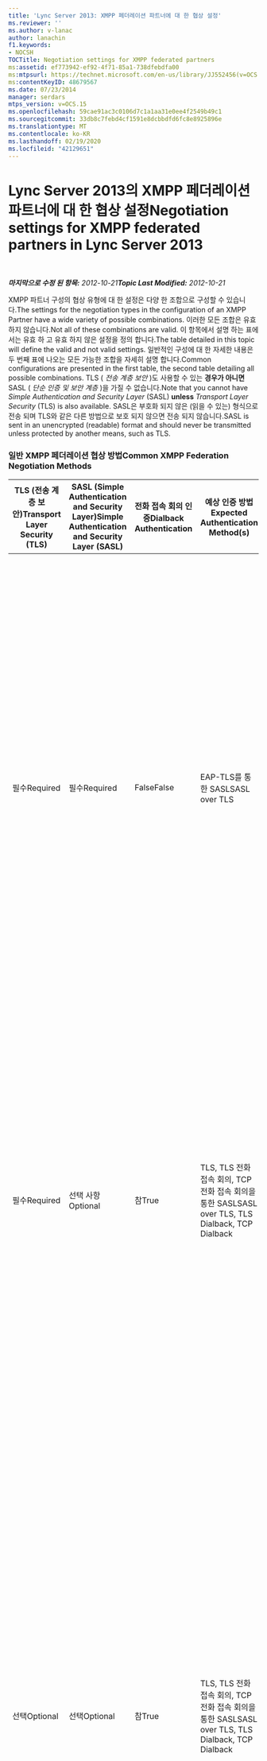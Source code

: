 ```yaml
---
title: 'Lync Server 2013: XMPP 페더레이션 파트너에 대 한 협상 설정'
ms.reviewer: ''
ms.author: v-lanac
author: lanachin
f1.keywords:
- NOCSH
TOCTitle: Negotiation settings for XMPP federated partners
ms:assetid: ef773942-ef92-4f71-85a1-738dfebdfa00
ms:mtpsurl: https://technet.microsoft.com/en-us/library/JJ552456(v=OCS.15)
ms:contentKeyID: 48679567
ms.date: 07/23/2014
manager: serdars
mtps_version: v=OCS.15
ms.openlocfilehash: 59cae91ac3c0106d7c1a1aa31e0ee4f2549b49c1
ms.sourcegitcommit: 33db8c7febd4cf1591e8dcbbdfd6fc8e8925896e
ms.translationtype: MT
ms.contentlocale: ko-KR
ms.lasthandoff: 02/19/2020
ms.locfileid: "42129651"
---
```

<div data-xmlns="http://www.w3.org/1999/xhtml">

<div class="topic" data-xmlns="http://www.w3.org/1999/xhtml" data-msxsl="urn:schemas-microsoft-com:xslt" data-cs="http://msdn.microsoft.com/">

<div data-asp="https://msdn2.microsoft.com/asp">

# <a name="negotiation-settings-for-xmpp-federated-partners-in-lync-server-2013"></a><span data-ttu-id="91454-102">Lync Server 2013의 XMPP 페더레이션 파트너에 대 한 협상 설정</span><span class="sxs-lookup"><span data-stu-id="91454-102">Negotiation settings for XMPP federated partners in Lync Server 2013</span></span>

</div>

<div id="mainSection">

<div id="mainBody">

<span> </span>

<span data-ttu-id="91454-103">_**마지막으로 수정 된 항목:** 2012-10-21_</span><span class="sxs-lookup"><span data-stu-id="91454-103">_**Topic Last Modified:** 2012-10-21_</span></span>

<span data-ttu-id="91454-104">XMPP 파트너 구성의 협상 유형에 대 한 설정은 다양 한 조합으로 구성할 수 있습니다.</span><span class="sxs-lookup"><span data-stu-id="91454-104">The settings for the negotiation types in the configuration of an XMPP Partner have a wide variety of possible combinations.</span></span> <span data-ttu-id="91454-105">이러한 모든 조합은 유효 하지 않습니다.</span><span class="sxs-lookup"><span data-stu-id="91454-105">Not all of these combinations are valid.</span></span> <span data-ttu-id="91454-106">이 항목에서 설명 하는 표에서는 유효 하 고 유효 하지 않은 설정을 정의 합니다.</span><span class="sxs-lookup"><span data-stu-id="91454-106">The table detailed in this topic will define the valid and not valid settings.</span></span> <span data-ttu-id="91454-107">일반적인 구성에 대 한 자세한 내용은 두 번째 표에 나오는 모든 가능한 조합을 자세히 설명 합니다.</span><span class="sxs-lookup"><span data-stu-id="91454-107">Common configurations are presented in the first table, the second table detailing all possible combinations.</span></span> <span data-ttu-id="91454-108">TLS ( *전송 계층 보안* )도 사용할 수 있는 **경우가 아니면** SASL ( *단순 인증 및 보안 계층* )을 가질 수 없습니다.</span><span class="sxs-lookup"><span data-stu-id="91454-108">Note that you cannot have *Simple Authentication and Security Layer* (SASL) **unless** *Transport Layer Security* (TLS) is also available.</span></span> <span data-ttu-id="91454-109">SASL은 부호화 되지 않은 (읽을 수 있는) 형식으로 전송 되며 TLS와 같은 다른 방법으로 보호 되지 않으면 전송 되지 않습니다.</span><span class="sxs-lookup"><span data-stu-id="91454-109">SASL is sent in an unencrypted (readable) format and should never be transmitted unless protected by another means, such as TLS.</span></span>

### <a name="common-xmpp-federation-negotiation-methods"></a><span data-ttu-id="91454-110">일반 XMPP 페더레이션 협상 방법</span><span class="sxs-lookup"><span data-stu-id="91454-110">Common XMPP Federation Negotiation Methods</span></span>

<table>
<colgroup>
<col style="width: 20%" />
<col style="width: 20%" />
<col style="width: 20%" />
<col style="width: 20%" />
<col style="width: 20%" />
</colgroup>
<thead>
<tr class="header">
<th><span data-ttu-id="91454-111">TLS (전송 계층 보안)</span><span class="sxs-lookup"><span data-stu-id="91454-111">Transport Layer Security (TLS)</span></span></th>
<th><span data-ttu-id="91454-112">SASL (Simple Authentication and Security Layer)</span><span class="sxs-lookup"><span data-stu-id="91454-112">Simple Authentication and Security Layer (SASL)</span></span></th>
<th><span data-ttu-id="91454-113">전화 접속 회의 인증</span><span class="sxs-lookup"><span data-stu-id="91454-113">Dialback Authentication</span></span></th>
<th><span data-ttu-id="91454-114">예상 인증 방법</span><span class="sxs-lookup"><span data-stu-id="91454-114">Expected Authentication Method(s)</span></span></th>
<th><span data-ttu-id="91454-115">Notes</span><span class="sxs-lookup"><span data-stu-id="91454-115">Notes</span></span></th>
</tr>
</thead>
<tbody>
<tr class="odd">
<td><p><span data-ttu-id="91454-116">필수</span><span class="sxs-lookup"><span data-stu-id="91454-116">Required</span></span></p></td>
<td><p><span data-ttu-id="91454-117">필수</span><span class="sxs-lookup"><span data-stu-id="91454-117">Required</span></span></p></td>
<td><p><span data-ttu-id="91454-118">False</span><span class="sxs-lookup"><span data-stu-id="91454-118">False</span></span></p></td>
<td><p><span data-ttu-id="91454-119">EAP-TLS를 통한 SASL</span><span class="sxs-lookup"><span data-stu-id="91454-119">SASL over TLS</span></span></p></td>
<td><p><span data-ttu-id="91454-120">TLS 및 SASL 필요한 경우 SASL 메시지 스트림이 안전한 지 확인 하는 데 도움이 됩니다.</span><span class="sxs-lookup"><span data-stu-id="91454-120">TLS and SASL required helps to ensure that the SASL message stream is secure.</span></span> <span data-ttu-id="91454-121">XMPP 페더레이션 파트너가 TLS를 필수 또는 선택으로 설정 하지 않은 경우에는 전화 접속 회의을 사용할 수 없으며 대체 방법으로 사용할 수 없습니다.</span><span class="sxs-lookup"><span data-stu-id="91454-121">Dialback is not available and cannot be used for a fallback method if the XMPP federated partner has not set TLS to required or optional.</span></span></p></td>
</tr>
<tr class="even">
<td><p><span data-ttu-id="91454-122">필수</span><span class="sxs-lookup"><span data-stu-id="91454-122">Required</span></span></p></td>
<td><p><span data-ttu-id="91454-123">선택 사항</span><span class="sxs-lookup"><span data-stu-id="91454-123">Optional</span></span></p></td>
<td><p><span data-ttu-id="91454-124">참</span><span class="sxs-lookup"><span data-stu-id="91454-124">True</span></span></p></td>
<td><p><span data-ttu-id="91454-125">TLS, TLS 전화 접속 회의, TCP 전화 접속 회의을 통한 SASL</span><span class="sxs-lookup"><span data-stu-id="91454-125">SASL over TLS, TLS Dialback, TCP Dialback</span></span></p></td>
<td><p><span data-ttu-id="91454-126">XMPP 페더레이션 파트너가 SASL을 optional로 설정 했거나 필요한 SASL을 사용 하는 경우 TLS를 요구 합니다.</span><span class="sxs-lookup"><span data-stu-id="91454-126">By requiring TLS, if the XMPP federated partner has set SASL to optional or required SASL is used.</span></span> <span data-ttu-id="91454-127">SASL을 사용할 수 없는 경우 전화 접속 회의 over TLS가 사용 됩니다.</span><span class="sxs-lookup"><span data-stu-id="91454-127">If SASL is not available, Dialback over TLS will be used.</span></span></p></td>
</tr>
<tr class="odd">
<td><p><span data-ttu-id="91454-128">선택</span><span class="sxs-lookup"><span data-stu-id="91454-128">Optional</span></span></p></td>
<td><p><span data-ttu-id="91454-129">선택</span><span class="sxs-lookup"><span data-stu-id="91454-129">Optional</span></span></p></td>
<td><p><span data-ttu-id="91454-130">참</span><span class="sxs-lookup"><span data-stu-id="91454-130">True</span></span></p></td>
<td><p><span data-ttu-id="91454-131">TLS, TLS 전화 접속 회의, TCP 전화 접속 회의을 통한 SASL</span><span class="sxs-lookup"><span data-stu-id="91454-131">SASL over TLS, TLS Dialback, TCP Dialback</span></span></p></td>
<td><p><span data-ttu-id="91454-132">협상 방법의 유연성이 매우 뛰어납니다, 이러한 설정은 XMPP 페더레이션 파트너의 설정을 사용 합니다.</span><span class="sxs-lookup"><span data-stu-id="91454-132">While very flexible in the negotiation methods offered, these settings rely on the XMPP federation partner’s settings.</span></span> <span data-ttu-id="91454-133">파트너가 TLS 옵션 또는 필수를 포함 하지만 SASL이 지원 되지 않는 경우 TLS 전화 접속 회의를 사용할 수 있습니다.</span><span class="sxs-lookup"><span data-stu-id="91454-133">If the partner has TLS optional or required but SASL is not supported, TLS Dialback will be available.</span></span> <span data-ttu-id="91454-134">파트너에 TLS 및 SASL이 optional 또는 required로 설정 되어 있으면 SASL을 통해 최적의 TLS 선택이 사용 됩니다.</span><span class="sxs-lookup"><span data-stu-id="91454-134">If the partner has TLS and SASL set to optional or required, the optimal selection of TLS over SASL is used.</span></span></p></td>
</tr>
<tr class="even">
<td><p><span data-ttu-id="91454-135">미지원</span><span class="sxs-lookup"><span data-stu-id="91454-135">Not Supported</span></span></p></td>
<td><p><span data-ttu-id="91454-136">미지원</span><span class="sxs-lookup"><span data-stu-id="91454-136">Not Supported</span></span></p></td>
<td><p><span data-ttu-id="91454-137">참</span><span class="sxs-lookup"><span data-stu-id="91454-137">True</span></span></p></td>
<td><p><span data-ttu-id="91454-138">TCP 전화 접속 회의</span><span class="sxs-lookup"><span data-stu-id="91454-138">TCP Dialback</span></span></p></td>
<td><p><span data-ttu-id="91454-139">대부분의 경우 TCP 전화 접속 회의은 유일한 솔루션입니다.</span><span class="sxs-lookup"><span data-stu-id="91454-139">In many cases, TCP Dialback is the only possible solution.</span></span> <span data-ttu-id="91454-140">다른 옵션 보다 덜 바람직한 방법으로는 몇 가지 신뢰 수준이 제공 됩니다.</span><span class="sxs-lookup"><span data-stu-id="91454-140">Less desirable than other options, it does provide some level of trust.</span></span></p></td>
</tr>
</tbody>
</table>


### <a name="xmpp-federation-negotiation-methods-matrix---complete"></a><span data-ttu-id="91454-141">XMPP 페더레이션 협상 방법 매트릭스-전체</span><span class="sxs-lookup"><span data-stu-id="91454-141">XMPP Federation Negotiation Methods Matrix - Complete</span></span>

<table>
<colgroup>
<col style="width: 20%" />
<col style="width: 20%" />
<col style="width: 20%" />
<col style="width: 20%" />
<col style="width: 20%" />
</colgroup>
<thead>
<tr class="header">
<th><span data-ttu-id="91454-142">TLS (전송 계층 보안)</span><span class="sxs-lookup"><span data-stu-id="91454-142">Transport Layer Security (TLS)</span></span></th>
<th><span data-ttu-id="91454-143">SASL (Simple Authentication and Security Layer)</span><span class="sxs-lookup"><span data-stu-id="91454-143">Simple Authentication and Security Layer (SASL)</span></span></th>
<th><span data-ttu-id="91454-144">전화 접속 회의 인증</span><span class="sxs-lookup"><span data-stu-id="91454-144">Dialback Authentication</span></span></th>
<th><span data-ttu-id="91454-145">예상 인증 방법</span><span class="sxs-lookup"><span data-stu-id="91454-145">Expected Authentication Method</span></span></th>
<th><span data-ttu-id="91454-146">유효 하지 않은 구성에 대 한 메모, 경고 또는 오류</span><span class="sxs-lookup"><span data-stu-id="91454-146">Notes, Warning or Error for Not Valid Configuration</span></span></th>
</tr>
</thead>
<tbody>
<tr class="odd">
<td><p><span data-ttu-id="91454-147">필수</span><span class="sxs-lookup"><span data-stu-id="91454-147">Required</span></span></p></td>
<td><p><span data-ttu-id="91454-148">필수</span><span class="sxs-lookup"><span data-stu-id="91454-148">Required</span></span></p></td>
<td><p><span data-ttu-id="91454-149">참</span><span class="sxs-lookup"><span data-stu-id="91454-149">True</span></span></p></td>
<td><p><span data-ttu-id="91454-150">EAP-TLS를 통한 SASL</span><span class="sxs-lookup"><span data-stu-id="91454-150">SASL over TLS</span></span></p></td>
<td><div>

> [!WARNING]  
> <span data-ttu-id="91454-151">SASL 및 TLS가 필요한 경우에는 전화 접속 회의가 작동 하지 않습니다.</span><span class="sxs-lookup"><span data-stu-id="91454-151">Dialback will not operate if both SASL and TLS are required.</span></span>


</div></td>
</tr>
<tr class="even">
<td><p><span data-ttu-id="91454-152">필수</span><span class="sxs-lookup"><span data-stu-id="91454-152">Required</span></span></p></td>
<td><p><span data-ttu-id="91454-153">필수</span><span class="sxs-lookup"><span data-stu-id="91454-153">Required</span></span></p></td>
<td><p><span data-ttu-id="91454-154">False</span><span class="sxs-lookup"><span data-stu-id="91454-154">False</span></span></p></td>
<td><p><span data-ttu-id="91454-155">EAP-TLS를 통한 SASL</span><span class="sxs-lookup"><span data-stu-id="91454-155">SASL over TLS</span></span></p></td>
<td></td>
</tr>
<tr class="odd">
<td><p><span data-ttu-id="91454-156">선택</span><span class="sxs-lookup"><span data-stu-id="91454-156">Optional</span></span></p></td>
<td><p><span data-ttu-id="91454-157">필수</span><span class="sxs-lookup"><span data-stu-id="91454-157">Required</span></span></p></td>
<td><p><span data-ttu-id="91454-158">참</span><span class="sxs-lookup"><span data-stu-id="91454-158">True</span></span></p></td>
<td><p><span data-ttu-id="91454-159">TLS, TLS 전화 접속 회의, TCP 전화 접속 회의을 통한 SASL</span><span class="sxs-lookup"><span data-stu-id="91454-159">SASL over TLS, TLS Dialback, TCP Dialback</span></span></p></td>
<td><div>

> [!WARNING]  
> <span data-ttu-id="91454-160">SASL에는 TLS가 필요합니다.</span><span class="sxs-lookup"><span data-stu-id="91454-160">SASL requires TLS.</span></span> <span data-ttu-id="91454-161">TLS를 선택적으로 허용 하면 세션 협상이 실패 하 게 될 수 있습니다.</span><span class="sxs-lookup"><span data-stu-id="91454-161">Allowing TLS to be optional may result in failed session negotiations.</span></span>


</div></td>
</tr>
<tr class="even">
<td><p><span data-ttu-id="91454-162">선택</span><span class="sxs-lookup"><span data-stu-id="91454-162">Optional</span></span></p></td>
<td><p><span data-ttu-id="91454-163">필수</span><span class="sxs-lookup"><span data-stu-id="91454-163">Required</span></span></p></td>
<td><p><span data-ttu-id="91454-164">False</span><span class="sxs-lookup"><span data-stu-id="91454-164">False</span></span></p></td>
<td><p><span data-ttu-id="91454-165">EAP-TLS를 통한 SASL</span><span class="sxs-lookup"><span data-stu-id="91454-165">SASL over TLS</span></span></p></td>
<td><div>

> [!WARNING]  
> <span data-ttu-id="91454-166">SASL에는 TLS가 필요합니다.</span><span class="sxs-lookup"><span data-stu-id="91454-166">SASL requires TLS.</span></span> <span data-ttu-id="91454-167">TLS를 선택적으로 허용 하면 세션 협상이 실패 하 게 될 수 있습니다.</span><span class="sxs-lookup"><span data-stu-id="91454-167">Allowing TLS to be optional may result in failed session negotiations.</span></span>


</div></td>
</tr>
<tr class="odd">
<td><p><span data-ttu-id="91454-168">미지원</span><span class="sxs-lookup"><span data-stu-id="91454-168">Not Supported</span></span></p></td>
<td><p><span data-ttu-id="91454-169">필수</span><span class="sxs-lookup"><span data-stu-id="91454-169">Required</span></span></p></td>
<td><p><span data-ttu-id="91454-170">참</span><span class="sxs-lookup"><span data-stu-id="91454-170">True</span></span></p></td>
<td><p><span data-ttu-id="91454-171">TCP 전화 접속 회의</span><span class="sxs-lookup"><span data-stu-id="91454-171">TCP Dialback</span></span></p></td>
<td><div>

> [!WARNING]  
> <span data-ttu-id="91454-172">SASL에는 TLS가 필요합니다.</span><span class="sxs-lookup"><span data-stu-id="91454-172">SASL requires TLS.</span></span> <span data-ttu-id="91454-173">TLS를 선택적으로 허용 하면 세션 협상이 실패 하 게 될 수 있습니다.</span><span class="sxs-lookup"><span data-stu-id="91454-173">Allowing TLS to be optional may result in failed session negotiations.</span></span>


</div></td>
</tr>
<tr class="even">
<td><p><span data-ttu-id="91454-174">미지원</span><span class="sxs-lookup"><span data-stu-id="91454-174">Not Supported</span></span></p></td>
<td><p><span data-ttu-id="91454-175">필수</span><span class="sxs-lookup"><span data-stu-id="91454-175">Required</span></span></p></td>
<td><p><span data-ttu-id="91454-176">False</span><span class="sxs-lookup"><span data-stu-id="91454-176">False</span></span></p></td>
<td><div>

> [!WARNING]  
> <span data-ttu-id="91454-177">유효 하지 않은 구성</span><span class="sxs-lookup"><span data-stu-id="91454-177">Not Valid Configuration</span></span>


</div></td>
<td><div>

> [!WARNING]  
> <span data-ttu-id="91454-178">SASL에는 TLS가 필요 하 고 TLS는 사용할 수 없으므로 SASL/TLS가 제대로 수행 되지 않습니다.</span><span class="sxs-lookup"><span data-stu-id="91454-178">Because SASL requires TLS, and TLS is not available, SASL/TLS cannot succeed.</span></span> <span data-ttu-id="91454-179">TCP 전화 접속 회의가 false로 설정 되었으며 사용할 수 없습니다.</span><span class="sxs-lookup"><span data-stu-id="91454-179">TCP Dialback is set to false, and cannot be used.</span></span>


</div></td>
</tr>
<tr class="odd">
<td><p><span data-ttu-id="91454-180">필수</span><span class="sxs-lookup"><span data-stu-id="91454-180">Required</span></span></p></td>
<td><p><span data-ttu-id="91454-181">선택 사항</span><span class="sxs-lookup"><span data-stu-id="91454-181">Optional</span></span></p></td>
<td><p><span data-ttu-id="91454-182">참</span><span class="sxs-lookup"><span data-stu-id="91454-182">True</span></span></p></td>
<td><p><span data-ttu-id="91454-183">EAP-TLS를 통한 SASL, TLS 전화 접속 회의</span><span class="sxs-lookup"><span data-stu-id="91454-183">SASL over TLS, TLS Dialback</span></span></p></td>
<td></td>
</tr>
<tr class="even">
<td><p><span data-ttu-id="91454-184">필수</span><span class="sxs-lookup"><span data-stu-id="91454-184">Required</span></span></p></td>
<td><p><span data-ttu-id="91454-185">선택 사항</span><span class="sxs-lookup"><span data-stu-id="91454-185">Optional</span></span></p></td>
<td><p><span data-ttu-id="91454-186">False</span><span class="sxs-lookup"><span data-stu-id="91454-186">False</span></span></p></td>
<td><p><span data-ttu-id="91454-187">EAP-TLS를 통한 SASL</span><span class="sxs-lookup"><span data-stu-id="91454-187">SASL over TLS</span></span></p></td>
<td></td>
</tr>
<tr class="odd">
<td><p><span data-ttu-id="91454-188">선택</span><span class="sxs-lookup"><span data-stu-id="91454-188">Optional</span></span></p></td>
<td><p><span data-ttu-id="91454-189">선택</span><span class="sxs-lookup"><span data-stu-id="91454-189">Optional</span></span></p></td>
<td><p><span data-ttu-id="91454-190">참</span><span class="sxs-lookup"><span data-stu-id="91454-190">True</span></span></p></td>
<td><p><span data-ttu-id="91454-191">TLS, TLS 전화 접속 회의, TCP 전화 접속 회의을 통한 SASL</span><span class="sxs-lookup"><span data-stu-id="91454-191">SASL over TLS, TLS Dialback, TCP Dialback</span></span></p></td>
<td><div>

> [!WARNING]  
> <span data-ttu-id="91454-192">SASL에는 TLS가 필요합니다.</span><span class="sxs-lookup"><span data-stu-id="91454-192">SASL requires TLS.</span></span> <span data-ttu-id="91454-193">TLS를 선택적으로 허용 하면 세션 협상이 실패 하 게 될 수 있습니다.</span><span class="sxs-lookup"><span data-stu-id="91454-193">Allowing TLS to be optional may result in failed session negotiations.</span></span>


</div></td>
</tr>
<tr class="even">
<td><p><span data-ttu-id="91454-194">선택</span><span class="sxs-lookup"><span data-stu-id="91454-194">Optional</span></span></p></td>
<td><p><span data-ttu-id="91454-195">선택</span><span class="sxs-lookup"><span data-stu-id="91454-195">Optional</span></span></p></td>
<td><p><span data-ttu-id="91454-196">False</span><span class="sxs-lookup"><span data-stu-id="91454-196">False</span></span></p></td>
<td><p><span data-ttu-id="91454-197">EAP-TLS를 통한 SASL</span><span class="sxs-lookup"><span data-stu-id="91454-197">SASL over TLS</span></span></p></td>
<td><div>

> [!WARNING]  
> <span data-ttu-id="91454-198">SASL에는 TLS가 필요합니다.</span><span class="sxs-lookup"><span data-stu-id="91454-198">SASL requires TLS.</span></span> <span data-ttu-id="91454-199">TLS를 선택적으로 허용 하면 세션 협상이 실패 하 게 될 수 있습니다.</span><span class="sxs-lookup"><span data-stu-id="91454-199">Allowing TLS to be optional may result in failed session negotiations.</span></span>


</div></td>
</tr>
<tr class="odd">
<td><p><span data-ttu-id="91454-200">미지원</span><span class="sxs-lookup"><span data-stu-id="91454-200">Not Supported</span></span></p></td>
<td><p><span data-ttu-id="91454-201">선택</span><span class="sxs-lookup"><span data-stu-id="91454-201">Optional</span></span></p></td>
<td><p><span data-ttu-id="91454-202">참</span><span class="sxs-lookup"><span data-stu-id="91454-202">True</span></span></p></td>
<td><p><span data-ttu-id="91454-203">TCP 전화 접속 회의</span><span class="sxs-lookup"><span data-stu-id="91454-203">TCP Dialback</span></span></p></td>
<td><div>

> [!WARNING]  
> <span data-ttu-id="91454-204">SASL에는 TLS가 필요합니다.</span><span class="sxs-lookup"><span data-stu-id="91454-204">SASL requires TLS.</span></span> <span data-ttu-id="91454-205">TLS를 선택적으로 허용 하면 세션 협상이 실패 하 게 될 수 있습니다.</span><span class="sxs-lookup"><span data-stu-id="91454-205">Allowing TLS to be optional may result in failed session negotiations.</span></span>


</div></td>
</tr>
<tr class="even">
<td><p><span data-ttu-id="91454-206">미지원</span><span class="sxs-lookup"><span data-stu-id="91454-206">Not Supported</span></span></p></td>
<td><p><span data-ttu-id="91454-207">선택</span><span class="sxs-lookup"><span data-stu-id="91454-207">Optional</span></span></p></td>
<td><p><span data-ttu-id="91454-208">False</span><span class="sxs-lookup"><span data-stu-id="91454-208">False</span></span></p></td>
<td><div>

> [!WARNING]  
> <span data-ttu-id="91454-209">유효 하지 않은 구성</span><span class="sxs-lookup"><span data-stu-id="91454-209">Not Valid Configuration</span></span>


</div></td>
<td><div>

> [!WARNING]  
> <span data-ttu-id="91454-210">SASL에는 TLS가 필요합니다.</span><span class="sxs-lookup"><span data-stu-id="91454-210">SASL requires TLS.</span></span> <span data-ttu-id="91454-211">TLS를 선택적으로 허용 하면 세션 협상이 실패 하 게 될 수 있습니다.</span><span class="sxs-lookup"><span data-stu-id="91454-211">Allowing TLS to be optional may result in failed session negotiations.</span></span>


</div></td>
</tr>
<tr class="odd">
<td><p><span data-ttu-id="91454-212">필수</span><span class="sxs-lookup"><span data-stu-id="91454-212">Required</span></span></p></td>
<td><p><span data-ttu-id="91454-213">미지원</span><span class="sxs-lookup"><span data-stu-id="91454-213">Not Supported</span></span></p></td>
<td><p><span data-ttu-id="91454-214">참</span><span class="sxs-lookup"><span data-stu-id="91454-214">True</span></span></p></td>
<td><p><span data-ttu-id="91454-215">TLS 전화 접속 회의</span><span class="sxs-lookup"><span data-stu-id="91454-215">TLS Dialback</span></span></p></td>
<td><p><span data-ttu-id="91454-216">구성에서는 TLS 전화 접속 회의을 허용 합니다.</span><span class="sxs-lookup"><span data-stu-id="91454-216">Configuration allows for TLS Dialback.</span></span></p></td>
</tr>
<tr class="even">
<td><p><span data-ttu-id="91454-217">필수</span><span class="sxs-lookup"><span data-stu-id="91454-217">Required</span></span></p></td>
<td><p><span data-ttu-id="91454-218">미지원</span><span class="sxs-lookup"><span data-stu-id="91454-218">Not Supported</span></span></p></td>
<td><p><span data-ttu-id="91454-219">False</span><span class="sxs-lookup"><span data-stu-id="91454-219">False</span></span></p></td>
<td><p><span data-ttu-id="91454-220">유효 하지 않은 구성</span><span class="sxs-lookup"><span data-stu-id="91454-220">Not Valid Configuration</span></span></p></td>
<td><div>

> [!WARNING]  
> <span data-ttu-id="91454-221">SASL 또는 전화 접속 회의을 사용 하도록 설정 해야 합니다.</span><span class="sxs-lookup"><span data-stu-id="91454-221">SASL or Dialback must be enabled.</span></span>


</div></td>
</tr>
<tr class="odd">
<td><p><span data-ttu-id="91454-222">선택</span><span class="sxs-lookup"><span data-stu-id="91454-222">Optional</span></span></p></td>
<td><p><span data-ttu-id="91454-223">미지원</span><span class="sxs-lookup"><span data-stu-id="91454-223">Not Supported</span></span></p></td>
<td><p><span data-ttu-id="91454-224">참</span><span class="sxs-lookup"><span data-stu-id="91454-224">True</span></span></p></td>
<td><p><span data-ttu-id="91454-225">TLS 전화 접속 회의, TCP 전화 접속 회의</span><span class="sxs-lookup"><span data-stu-id="91454-225">TLS Dialback, TCP Dialback</span></span></p></td>
<td><p><span data-ttu-id="91454-226">다른 끝점의 협상 선택에 따라 TCP 또는 TLS 전화 접속 회의이 허용 됩니다.</span><span class="sxs-lookup"><span data-stu-id="91454-226">Based on negotiation choices of the other end point, TCP or TLS Dialback will be accepted.</span></span></p></td>
</tr>
<tr class="even">
<td><p><span data-ttu-id="91454-227">선택</span><span class="sxs-lookup"><span data-stu-id="91454-227">Optional</span></span></p></td>
<td><p><span data-ttu-id="91454-228">미지원</span><span class="sxs-lookup"><span data-stu-id="91454-228">Not Supported</span></span></p></td>
<td><p><span data-ttu-id="91454-229">False</span><span class="sxs-lookup"><span data-stu-id="91454-229">False</span></span></p></td>
<td><p><span data-ttu-id="91454-230">유효 하지 않은 구성</span><span class="sxs-lookup"><span data-stu-id="91454-230">Not Valid Configuration</span></span></p></td>
<td><div>

> [!WARNING]  
> <span data-ttu-id="91454-231">SASL 또는 전화 접속 회의을 사용 하도록 설정 해야 합니다.</span><span class="sxs-lookup"><span data-stu-id="91454-231">SASL or Dialback must be enabled.</span></span>


</div></td>
</tr>
<tr class="odd">
<td><p><span data-ttu-id="91454-232">미지원</span><span class="sxs-lookup"><span data-stu-id="91454-232">Not Supported</span></span></p></td>
<td><p><span data-ttu-id="91454-233">미지원</span><span class="sxs-lookup"><span data-stu-id="91454-233">Not Supported</span></span></p></td>
<td><p><span data-ttu-id="91454-234">참</span><span class="sxs-lookup"><span data-stu-id="91454-234">True</span></span></p></td>
<td><p><span data-ttu-id="91454-235">TCP 전화 접속 회의</span><span class="sxs-lookup"><span data-stu-id="91454-235">TCP Dialback</span></span></p></td>
<td><p><span data-ttu-id="91454-236">사용할 수 있는 유일한 협상 방법은 TCP 전화 접속 회의입니다.</span><span class="sxs-lookup"><span data-stu-id="91454-236">TCP Dialback is the only negotiation method available</span></span></p></td>
</tr>
<tr class="even">
<td><p><span data-ttu-id="91454-237">미지원</span><span class="sxs-lookup"><span data-stu-id="91454-237">Not Supported</span></span></p></td>
<td><p><span data-ttu-id="91454-238">미지원</span><span class="sxs-lookup"><span data-stu-id="91454-238">Not Supported</span></span></p></td>
<td><p><span data-ttu-id="91454-239">False</span><span class="sxs-lookup"><span data-stu-id="91454-239">False</span></span></p></td>
<td><p><span data-ttu-id="91454-240">유효 하지 않은 구성</span><span class="sxs-lookup"><span data-stu-id="91454-240">Not Valid Configuration</span></span></p></td>
<td><div>

> [!WARNING]  
> <span data-ttu-id="91454-241">SASL 또는 전화 접속 회의을 사용 하도록 설정 해야 합니다.</span><span class="sxs-lookup"><span data-stu-id="91454-241">SASL or Dialback must be enabled.</span></span>


</div></td>
</tr>
</tbody>
</table>


</div>

<span> </span>

</div>

</div>

</div>

